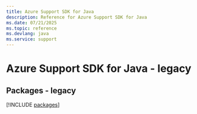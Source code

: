```yaml
---
title: Azure Support SDK for Java
description: Reference for Azure Support SDK for Java
ms.date: 07/21/2025
ms.topic: reference
ms.devlang: java
ms.service: support
---
```

# Azure Support SDK for Java - legacy
## Packages - legacy
[!INCLUDE [packages](support-index.md)]